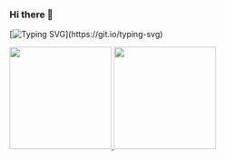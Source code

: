 ### Hi there 👋
[![Typing SVG](https://readme-typing-svg.demolab.com?font=Quicksand&duration=4981&pause=500&color=FAFF19&background=121F11&center=true&vCenter=true&multiline=true&width=600&height=200&lines=Aloha!+My+name+is+Krista!;I+like+to+see+where+curiosity+will+take+me.;I'm+an+innovator+and+creator%2C;a+winemaker%2C;I'm+a+full+stack+developer.;Let's+create+something+amazing+together!)](https://git.io/typing-svg)


<a href="https://github.com/kehrenclou">
<img height="180em" src="https://github-readme-stats.vercel.app/api?username=kehrenclou&show_icons=true&hide_border=true&&count_private=true&include_all_commits=true" />
</a>

<a href="https://github.com/kehrenclou">
  <img height="180em" src="https://github-readme-stats-git-masterrstaa-rickstaa.vercel.app/api/top-langs/?username=kehrenclou&hide=jupyter%20notebook" />
</>

<!-- <div >
  <img height="180em" src="https://github-readme-stats-git-masterrstaa-rickstaa.vercel.app/api/top-langs/?username=kehrenclou&hide=jupyter%20notebook" />
</div>
 -->
<!--
**kehrenclou/kehrenclou** is a ✨ _special_ ✨ repository because its `README.md` (this file) appears on your GitHub profile.

Here are some ideas to get you started:

- 🔭 I’m currently working on ...
- 🌱 I’m currently learning ...
- 👯 I’m looking to collaborate on ...
- 🤔 I’m looking for help with ...
- 💬 Ask me about ...
- 📫 How to reach me: ...
- 😄 Pronouns: ...
- ⚡ Fun fact: ...
-->
